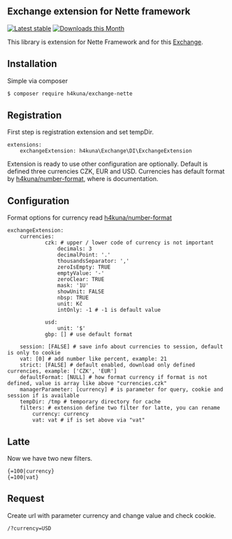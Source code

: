 Exchange extension for Nette framework
-------
[![Latest stable](https://img.shields.io/packagist/v/h4kuna/exchange-nette.svg)](https://packagist.org/packages/h4kuna/exchange-nette)
[![Downloads this Month](https://img.shields.io/packagist/dm/h4kuna/exchange-nette.svg)](https://packagist.org/packages/h4kuna/exchange-nette)

This library is extension for Nette Framework and for this [Exchange](//github.com/h4kuna/exchange).

## Installation
Simple via composer 
```sh
$ composer require h4kuna/exchange-nette
```

## Registration
First step is registration extension and set tempDir.
```neon
extensions:
    exchangeExtension: h4kuna\Exchange\DI\ExchangeExtension 
```
Extension is ready to use other configuration are optionally. Default is defined three currencies CZK, EUR and USD. Currencies has default format by [h4kuna/number-format](//github.com/h4kuna/number-format), where is documentation.

## Configuration

Format options for currency read [h4kuna/number-format](//github.com/h4kuna/number-format)

```neon
exchangeExtension:
    currencies:
            czk: # upper / lower code of currency is not important
                decimals: 3
                decimalPoint: '.'
                thousandsSeparator: ','
                zeroIsEmpty: TRUE
                emptyValue: '-'
                zeroClear: TRUE
                mask: '1U'
                showUnit: FALSE 
                nbsp: TRUE
                unit: Kč
                intOnly: -1 # -1 is default value
                
            usd:
                unit: '$'
            gbp: [] # use default format 
    
    session: [FALSE] # save info about currencies to session, default is only to cookie
    vat: [0] # add number like percent, example: 21
    strict: [FALSE] # default enabled, download only defined currencies, example: ['CZK', 'EUR']
    defaultFormat: [NULL] # how format currency if format is not defined, value is array like above "currencies.czk" 
    managerParameter: [currency] # is parameter for query, cookie and session if is available
    tempDir: /tmp # temporary directory for cache
    filters: # extension define two filter for latte, you can rename
        currency: currency
        vat: vat # if is set above via "vat"
```

## Latte
Now we have two new filters.
```latte
{=100|currency}
{=100|vat}
```

## Request
Create url with parameter currency and change value and check cookie.
```url
/?currency=USD
```
